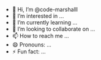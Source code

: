 - 👋 Hi, I’m @code-marshalll
- 👀 I’m interested in ...
- 🌱 I’m currently learning ...
- 💞️ I’m looking to collaborate on ...
- 📫 How to reach me ...
- 😄 Pronouns: ...
- ⚡ Fun fact: ...

<!---
code-marshalll/code-marshalll is a ✨ special ✨ repository because its `README.md` (this file) appears on your GitHub profile.
You can click the Preview link to take a look at your changes.
--->
